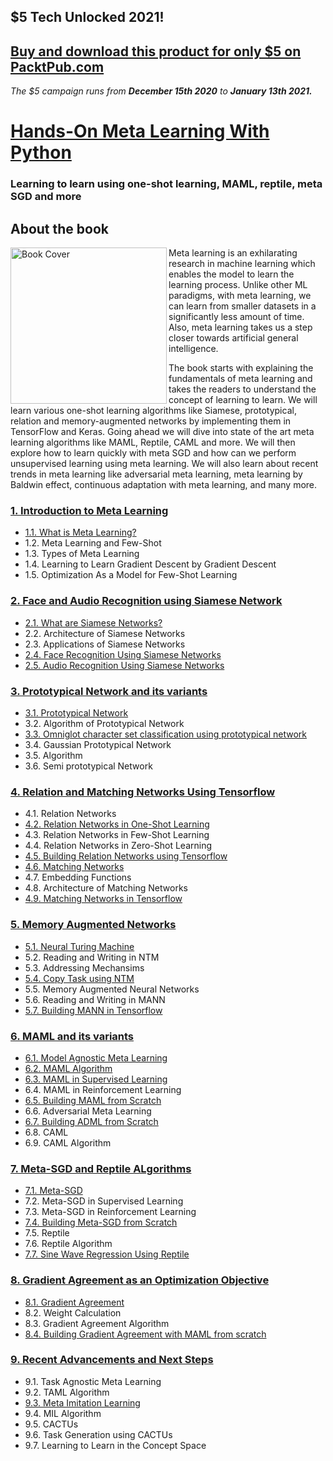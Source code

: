 ## $5 Tech Unlocked 2021!
[Buy and download this product for only $5 on PacktPub.com](https://www.packtpub.com/)
-----
*The $5 campaign         runs from __December 15th 2020__ to __January 13th 2021.__*

# [Hands-On Meta Learning With Python](https://www.amazon.com/Hands-Meta-Learning-Python-algorithms-ebook/dp/B07KJJHYKF/ref=sr_1_1?ie=UTF8&qid=1543222179&sr=8-1&keywords=meta+learning+hands+on)


###  Learning to learn using one-shot learning, MAML, reptile, meta SGD and more



## About the book
<a target="_blank" href="https://www.amazon.com/Hands-Meta-Learning-Python-algorithms-ebook/dp/B07KJJHYKF/ref=sr_1_1?ie=UTF8&qid=1543222179&sr=8-1&keywords=meta+learning+hands+on">
  <img src="https://github.com/sudharsan13296/Hands-On-Meta-Learning-With-Python/blob/master/Images/hands-on%20meta%20learning%20sudharsan.png" alt="Book Cover" width="250" align="left"/>
</a>


Meta learning is an exhilarating research in machine learning which enables the model to learn the learning process. Unlike other ML paradigms, with meta learning, we can learn from smaller datasets in a significantly less amount of time. Also, meta learning takes us a step closer towards artificial general intelligence.

The book starts with explaining the fundamentals of meta learning and takes the readers to understand the concept of learning to learn. We will learn various one-shot learning algorithms like Siamese, prototypical, relation and memory-augmented networks by implementing them in TensorFlow and Keras. Going ahead we will dive into state of the art meta learning algorithms like MAML, Reptile, CAML and more. We will then explore how to learn quickly with meta SGD and how can we perform unsupervised learning using meta learning. We will also learn about recent trends in meta learning like adversarial meta learning, meta learning by Baldwin effect, continuous adaptation with meta learning, and many more.



### [1. Introduction to Meta Learning](https://github.com/sudharsan13296/Hands-On-Meta-Learning-With-Python/tree/master/01.%20Introduction%20to%20Meta%20Learning)

* [1.1. What is Meta Learning?](https://github.com/sudharsan13296/Hands-On-Meta-Learning-With-Python/blob/master/01.%20Introduction%20to%20Meta%20Learning/1.1%20What%20is%20Meta%20Learning.ipynb)
* 1.2. Meta Learning and Few-Shot
* 1.3. Types of Meta Learning
* 1.4. Learning to Learn Gradient Descent by Gradient Descent
* 1.5. Optimization As a Model for Few-Shot Learning


### [2. Face and Audio Recognition using Siamese Network](https://github.com/sudharsan13296/Hands-On-Meta-Learning-With-Python/tree/master/02.%20Face%20and%20Audio%20Recognition%20using%20Siamese%20Networks)

* [2.1. What are Siamese Networks?](https://github.com/sudharsan13296/Hands-On-Meta-Learning-With-Python/blob/master/02.%20Face%20and%20Audio%20Recognition%20using%20Siamese%20Networks/2.1.%20What%20are%20Siamese%20Networks%3F.ipynb)
* 2.2. Architecture of Siamese Networks
* 2.3. Applications of Siamese Networks
* [2.4. Face Recognition Using Siamese Networks](https://github.com/sudharsan13296/Hands-On-Meta-Learning-With-Python/blob/master/02.%20Face%20and%20Audio%20Recognition%20using%20Siamese%20Networks/2.4%20Face%20Recognition%20Using%20Siamese%20Network.ipynb)
* [2.5. Audio Recognition Using Siamese Networks](https://github.com/sudharsan13296/Hands-On-Meta-Learning-With-Python/blob/master/02.%20Face%20and%20Audio%20Recognition%20using%20Siamese%20Networks/2.5%20Audio%20Recognition%20using%20Siamese%20Network.ipynb)


### [3. Prototypical Network and its variants](https://github.com/sudharsan13296/Hands-On-Meta-Learning-With-Python/tree/master/03.%20Prototypical%20Networks%20and%20its%20Variants)

* [3.1. Prototypical Network](https://github.com/sudharsan13296/Hands-On-Meta-Learning-With-Python/blob/master/03.%20Prototypical%20Networks%20and%20its%20Variants/3.1%20Prototypical%20Networks.ipynb)
* 3.2. Algorithm of Prototypical Network
* [3.3. Omniglot character set classification using prototypical network](https://github.com/sudharsan13296/Hands-On-Meta-Learning-With-Python/blob/master/03.%20Prototypical%20Networks%20and%20its%20Variants/3.3%20Omniglot%20Character%20set%20classification%20using%20Prototypical%20Network.ipynb)
* 3.4. Gaussian Prototypical Network
* 3.5. Algorithm
* 3.6. Semi prototypical Network


### [4. Relation and Matching Networks Using Tensorflow](https://github.com/sudharsan13296/Hands-On-Meta-Learning-With-Python/tree/master/04.%20Relation%20and%20Matching%20Networks%20Using%20Tensorflow)

* 4.1. Relation Networks
* [4.2. Relation Networks in One-Shot Learning](https://github.com/sudharsan13296/Hands-On-Meta-Learning-With-Python/blob/master/04.%20Relation%20and%20Matching%20Networks%20Using%20Tensorflow/4.2%20Relation%20Networks%20in%20One-Shot%20Learning.ipynb)
* 4.3. Relation Networks in Few-Shot Learning 
* 4.4. Relation Networks in Zero-Shot Learning
* [4.5. Building Relation Networks using Tensorflow](https://github.com/sudharsan13296/Hands-On-Meta-Learning-With-Python/blob/master/04.%20Relation%20and%20Matching%20Networks%20Using%20Tensorflow/4.5%20Building%20Relation%20Network%20Using%20Tensorflow.ipynb)
* [4.6. Matching Networks](https://github.com/sudharsan13296/Hands-On-Meta-Learning-With-Python/blob/master/04.%20Relation%20and%20Matching%20Networks%20Using%20Tensorflow/4.6%20Matching%20Networks.ipynb)
* 4.7. Embedding Functions
* 4.8. Architecture of Matching Networks
* [4.9. Matching Networks in Tensorflow](https://github.com/sudharsan13296/Hands-On-Meta-Learning-With-Python/blob/master/04.%20Relation%20and%20Matching%20Networks%20Using%20Tensorflow/4.9%20Matching%20Networks%20Using%20Tensorflow.ipynb)


### [5. Memory Augmented Networks](https://github.com/sudharsan13296/Hands-On-Meta-Learning-With-Python/tree/master/05.%20Memory%20Augmented%20Networks)

* [5.1. Neural Turing Machine](https://github.com/sudharsan13296/Hands-On-Meta-Learning-With-Python/blob/master/05.%20Memory%20Augmented%20Networks/5.1%20Neural%20Turing%20Machine.ipynb)
* 5.2. Reading and Writing in NTM
* 5.3. Addressing Mechansims
* [5.4. Copy Task using NTM](https://github.com/sudharsan13296/Hands-On-Meta-Learning-With-Python/blob/master/05.%20Memory%20Augmented%20Networks/5.4%20Copy%20Task%20Using%20NTM.ipynb)
* 5.5. Memory Augmented Neural Networks
* 5.6. Reading and Writing in MANN
* [5.7. Building MANN in Tensorflow](https://github.com/sudharsan13296/Hands-On-Meta-Learning-With-Python/blob/master/05.%20Memory%20Augmented%20Networks/5.7%20Building%20MANN%20in%20Tensorflow%20.ipynb)


### [6. MAML and its variants](https://github.com/sudharsan13296/Hands-On-Meta-Learning-With-Python/tree/master/06.%20MAML%20and%20it's%20Variants)

* [6.1. Model Agnostic Meta Learning](https://github.com/sudharsan13296/Hands-On-Meta-Learning-With-Python/blob/master/06.%20MAML%20and%20it's%20Variants/6.1%20Model%20Agnostic%20Meta%20Learning.ipynb)
* [6.2. MAML Algorithm](https://github.com/sudharsan13296/Hands-On-Meta-Learning-With-Python/blob/master/06.%20MAML%20and%20it's%20Variants/6.2%20MAML%20ALgorithm.ipynb)
* [6.3. MAML in Supervised Learning](https://github.com/sudharsan13296/Hands-On-Meta-Learning-With-Python/blob/master/06.%20MAML%20and%20it's%20Variants/6.3%20MAML%20in%20Supervised%20Learning.ipynb)
* 6.4. MAML in Reinforcement Learning
* [6.5. Building MAML from Scratch](https://github.com/sudharsan13296/Hands-On-Meta-Learning-With-Python/blob/master/06.%20MAML%20and%20it's%20Variants/6.5%20Building%20MAML%20From%20Scratch.ipynb)
* 6.6. Adversarial Meta Learning
* [6.7. Building ADML from Scratch](https://github.com/sudharsan13296/Hands-On-Meta-Learning-With-Python/blob/master/06.%20MAML%20and%20it's%20Variants/6.7%20Building%20ADML%20From%20Scratch.ipynb)
* 6.8. CAML
* 6.9. CAML Algorithm


### [7. Meta-SGD and Reptile ALgorithms](https://github.com/sudharsan13296/Hands-On-Meta-Learning-With-Python/tree/master/07.%20Meta-SGD%20and%20Reptile%20Algorithms)

* [7.1. Meta-SGD](https://github.com/sudharsan13296/Hands-On-Meta-Learning-With-Python/blob/master/07.%20Meta-SGD%20and%20Reptile%20Algorithms/7.1%20Meta-SGD.ipynb)
* 7.2. Meta-SGD in Supervised Learning
* 7.3. Meta-SGD in Reinforcement Learning
* [7.4. Building Meta-SGD from Scratch](https://github.com/sudharsan13296/Hands-On-Meta-Learning-With-Python/blob/master/07.%20Meta-SGD%20and%20Reptile%20Algorithms/7.4%20Building%20Meta-SGD%20from%20Scratch.ipynb)
* 7.5. Reptile
* 7.6. Reptile Algorithm
* [7.7. Sine Wave Regression Using Reptile](https://github.com/sudharsan13296/Hands-On-Meta-Learning-With-Python/blob/master/07.%20Meta-SGD%20and%20Reptile%20Algorithms/7.7%20Sine%20wave%20Regression%20Using%20Reptile.ipynb)


### [8. Gradient Agreement as an Optimization Objective](https://github.com/sudharsan13296/Hands-On-Meta-Learning-With-Python/tree/master/08.%20Gradient%20Agreement%20As%20An%20Optimization%20Objective)

* [8.1. Gradient Agreement](https://github.com/sudharsan13296/Hands-On-Meta-Learning-With-Python/blob/master/08.%20Gradient%20Agreement%20As%20An%20Optimization%20Objective/8.1%20Gradient%20Agreement%20as%20an%20Optimization.ipynb)
* 8.2. Weight Calculation
* 8.3. Gradient Agreement Algorithm
* [8.4. Building Gradient Agreement with MAML from scratch](https://github.com/sudharsan13296/Hands-On-Meta-Learning-With-Python/blob/master/08.%20Gradient%20Agreement%20As%20An%20Optimization%20Objective/8.4%20Building%20Gradient%20Agreement%20Algorithm%20with%20MAML.ipynb)


### [9. Recent Advancements and Next Steps](https://github.com/sudharsan13296/Hands-On-Meta-Learning-With-Python/tree/master/09.%20Recent%20Advancements%20and%20Next%20Steps)

* 9.1. Task Agnostic Meta Learning
* 9.2. TAML Algorithm
* [9.3. Meta Imitation Learning](https://github.com/sudharsan13296/Hands-On-Meta-Learning-With-Python/blob/master/09.%20Recent%20Advancements%20and%20Next%20Steps/9.3%20Meta%20Imitation%20Learning.ipynb)
* 9.4. MIL Algorithm
* 9.5. CACTUs
* 9.6. Task Generation using CACTUs
* 9.7. Learning to Learn in the Concept Space 
